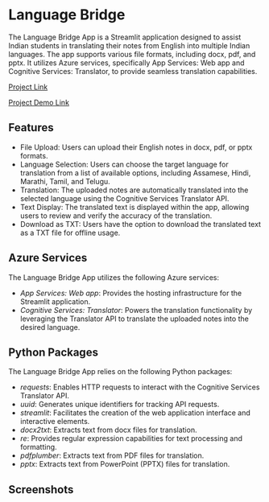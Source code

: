 # Language Bridge

The Language Bridge App is a Streamlit application designed to assist Indian students in translating their notes from English into multiple Indian languages. The app supports various file formats, including docx, pdf, and pptx. It utilizes Azure services, specifically App Services: Web app and Cognitive Services: Translator, to provide seamless translation capabilities.

[Project Link](https://lang-bridge.azurewebsites.net)

[Project Demo Link](https://www.youtube.com/watch?v=d02Hks-TX6U)

## Features

- File Upload: Users can upload their English notes in docx, pdf, or pptx formats.
- Language Selection: Users can choose the target language for translation from a list of available options, including Assamese, Hindi, Marathi, Tamil, and Telugu.
- Translation: The uploaded notes are automatically translated into the selected language using the Cognitive Services Translator API.
- Text Display: The translated text is displayed within the app, allowing users to review and verify the accuracy of the translation.
- Download as TXT: Users have the option to download the translated text as a TXT file for offline usage.

## Azure Services

The Language Bridge App utilizes the following Azure services:

- *App Services: Web app*: Provides the hosting infrastructure for the Streamlit application.
- *Cognitive Services: Translator*: Powers the translation functionality by leveraging the Translator API to translate the uploaded notes into the desired language.

## Python Packages

The Language Bridge App relies on the following Python packages:

- *requests*: Enables HTTP requests to interact with the Cognitive Services Translator API.
- *uuid*: Generates unique identifiers for tracking API requests.
- *streamlit*: Facilitates the creation of the web application interface and interactive elements.
- *docx2txt*: Extracts text from docx files for translation.
- *re*: Provides regular expression capabilities for text processing and formatting.
- *pdfplumber*: Extracts text from PDF files for translation.
- *pptx*: Extracts text from PowerPoint (PPTX) files for translation.

## Screenshots
